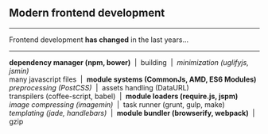## Modern frontend development

---

Frontend development **has changed** in the last years...

---

**dependency manager (npm, bower)** &nbsp;|&nbsp;
building &nbsp;|&nbsp;
*minimization (uglifyjs, jsmin)* <br>
many javascript files &nbsp;|&nbsp;
**module systems (CommonJs, AMD, ES6 Modules)** <br>
*preprocessing (PostCSS)* &nbsp;|&nbsp;
assets handling (DataURL)<br>
transpilers (coffee-script, babel) &nbsp;|&nbsp;
**module loaders (require.js, jspm)** <br>
*image compressing (imagemin)* &nbsp;|&nbsp;
task runner (grunt, gulp, make) <br>
*templating (jade, handlebars)* &nbsp;|&nbsp;
**module bundler (browserify, webpack)** &nbsp;|&nbsp;
gzip